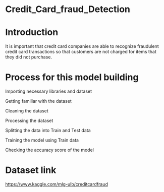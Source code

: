 # Credit_Card_fraud_Detection
# Introduction
It is important that credit card companies are able to recognize fraudulent credit card transactions so that customers are not charged for items that they did not purchase.

# Process for this model building
Importing necessary libraries and dataset

Getting familiar with the dataset

Cleaning the dataset

Processing the dataset

Splitting the data into Train and Test data

Training the model using Train data

Checking the accuracy score of the model

# Dataset link
https://www.kaggle.com/mlg-ulb/creditcardfraud
